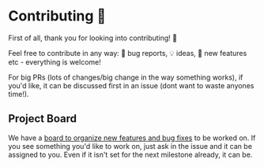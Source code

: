 # Contributing 🎉

First of all, thank you for looking into contributing! 🫡

Feel free to contribute in any way: 🐞 bug reports, 💡 ideas, 🥖 new features etc - everything is welcome!

For big PRs (lots of changes/big change in the way something works), if you'd like, it can be discussed first in an issue (dont want to waste anyones time!).

## Project Board

We have a [board to organize new features and bug fixes](https://github.com/orgs/sbondCo/projects/9/views/2) to be worked on. If you see something you'd like to work on, just ask in the issue and it can be assigned to you. Even if it isn't set for the next milestone already, it can be.
